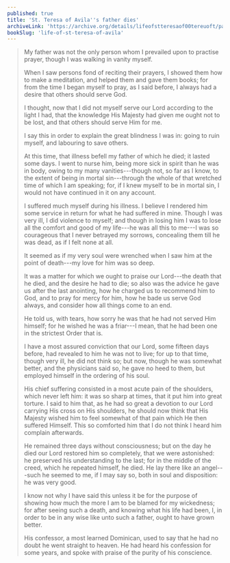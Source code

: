```yaml
---
published: true
title: 'St. Teresa of Avila''s father dies'
archiveLink: 'https://archive.org/details/lifeofstteresaof00tereuoft/page/50?view=theater'
bookSlug: 'life-of-st-teresa-of-avila'
---
```


> My father was not the only person whom I prevailed upon to practise prayer, though I was walking in vanity myself.
>
> When I saw persons fond of reciting their prayers, I showed them how to make a meditation, and helped them and gave them books; for from the time I began myself to pray, as I said before, I always had a desire that others should serve God.
>
> I thought, now that I did not myself serve our Lord according to the light I had, that the knowledge His Majesty had given me ought not to be lost, and that others should serve Him for me.
>
> I say this in order to explain the great blindness I was in: going to ruin myself, and labouring to save others.
>
> At this time, that illness befell my father of which he died; it lasted some days. I went to nurse him, being more sick in spirit than he was in body, owing to my many vanities---though not, so far as I know, to the extent of being in mortal sin---through the whole of that wretched time of which I am speaking; for, if I knew myself to be in mortal sin, I would not have continued in it on any account.
>
> I suffered much myself during his illness. I believe I rendered him some service in return for what he had suffered in mine. Though I was very ill, I did violence to myself; and though in losing him I was to lose all the comfort and good of my life---he was all this to me---I was so courageous that I never betrayed my sorrows, concealing them till he was dead, as if I felt none at all.
>
> It seemed as if my very soul were wrenched when I saw him at the point of death---my love for him was so deep.
>
> It was a matter for which we ought to praise our Lord---the death that he died, and the desire he had to die; so also was the advice he gave us after the last anointing, how he charged us to recommend him to God, and to pray for mercy for him, how he bade us serve God always, and consider how all things come to an end.
>
> He told us, with tears, how sorry he was that he had not served Him himself; for he wished he was a friar---I mean, that he had been one in the strictest Order that is.
>
> I have a most assured conviction that our Lord, some fifteen days before, had revealed to him he was not to live; for up to that time, though very ill, he did not think so; but now, though he was somewhat better, and the physicians said so, he gave no heed to them, but employed himself in the ordering of his soul.
>
> His chief suffering consisted in a most acute pain of the shoulders, which never left him: it was so sharp at times, that it put him into great torture. I said to him that, as he had so great a devotion to our Lord carrying His cross on His shoulders, he should now think that His Majesty wished him to feel somewhat of that pain which He then suffered Himself. This so comforted him that I do not think I heard him complain afterwards.
>
> He remained three days without consciousness; but on the day he died our Lord restored him so completely, that we were astonished: he preserved his understanding to the last; for in the middle of the creed, which he repeated himself, he died. He lay there like an angel---such he seemed to me, if I may say so, both in soul and disposition: he was very good.
>
> I know not why I have said this unless it be for the purpose of showing how much the more I am to be blamed for my wickedness; for after seeing such a death, and knowing what his life had been, I, in order to be in any wise like unto such a father, ought to have grown better.
>
> His confessor, a most learned Dominican, used to say that he had no doubt he went straight to heaven. He had heard his confession for some years, and spoke with praise of the purity of his conscience.
